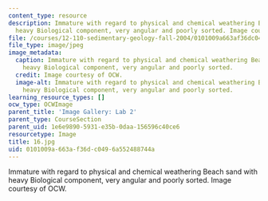 ```yaml
---
content_type: resource
description: Immature with regard to physical and chemical weathering Beach sand with
  heavy Biological component, very angular and poorly sorted. Image courtesy of OCW.
file: /courses/12-110-sedimentary-geology-fall-2004/0101009a663af36dc0496a552488744a_16.jpg
file_type: image/jpeg
image_metadata:
  caption: Immature with regard to physical and chemical weathering Beach sand with
    heavy Biological component, very angular and poorly sorted.
  credit: Image courtesy of OCW.
  image-alt: Immature with regard to physical and chemical weathering Beach sand with
    heavy Biological component, very angular and poorly sorted.
learning_resource_types: []
ocw_type: OCWImage
parent_title: 'Image Gallery: Lab 2'
parent_type: CourseSection
parent_uid: 1e6e9890-5931-e35b-0daa-156596c40ce6
resourcetype: Image
title: 16.jpg
uid: 0101009a-663a-f36d-c049-6a552488744a
---
```

Immature with regard to physical and chemical weathering Beach sand with heavy Biological component, very angular and poorly sorted. Image courtesy of OCW.

